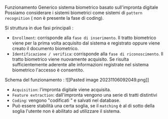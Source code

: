 Funzionamento Generico sistema biometrico basato sull'impronta digitale
Possiamo considerare i sistemi biometrici come sistemi di `pattern recognition` ( non è presente la fase di coding).

Si struttura in due fasi principali :
- `Enrollment`: corrisponde alla `fase di inserimento`. Il tratto biometrico viene per la prima volta acquisito dal sistema e registrato oppure viene creato il documento biometrico.
- `Identificazione / verifica`: corrisponde alla `fase di riconoscimento`. Il tratto biometrico viene nuovamente acquisito. Se risulta sufficientemente aderente alle informazioni registrate nel sistema biometrico l'accesso è consentito.

Schema del funzionamento :
![[Pasted image 20231106092049.png]]
- `Acquisition`: l'impronta digitale viene acquisita.
- `Feature extraction`: dall'impronta vengono una serie di tratti distintivi
- `Coding`: vengono "codificati " e salvati nel database.
- Può essere stabilità una certa soglia, se il `matching` è al di sotto della soglia l'utente non è abilitato ad utilizzare il sistema.